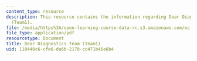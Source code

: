 ```yaml
---
content_type: resource
description: This resource contains the information regarding Dear Diagnostics Team
  (Team1).
file: /media/https%3A/open-learning-course-data-rc.s3.amazonaws.com/ec-s11-engineering-capacity-in-community-based-healthcare-fall-2005/110440c6cfe6da6b2170cc471b46e6b4_MITEC_S11F05_dlg_mod1_1_qu.pdf
file_type: application/pdf
resourcetype: Document
title: Dear Diagnostics Team (Team1)
uid: 110440c6-cfe6-da6b-2170-cc471b46e6b4
---
```

